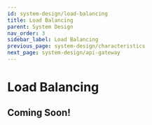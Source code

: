 ```yaml
---
id: system-design/load-balancing
title: Load Balancing
parent: System Design
nav_order: 3
sidebar_label: Load Balancing
previous_page: system-design/characteristics
next_page: system-design/api-gateway
---
```


# Load Balancing

## Coming Soon!